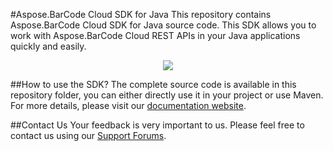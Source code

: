 #Aspose.BarCode Cloud SDK for Java
This repository contains Aspose.BarCode Cloud SDK for Java source code. This SDK allows you to work with Aspose.BarCode Cloud REST APIs in your Java applications quickly and easily. 

<p align="center">
  <a title="Download complete Aspose.BarCode for Cloud source code" href="https://github.com/asposebarcode/Aspose_BarCode_Cloud/archive/master.zip">
	<img src="https://raw.github.com/AsposeExamples/java-examples-dashboard/master/images/downloadZip-Button-Large.png" />
  </a>
</p>

##How to use the SDK?
The complete source code is available in this repository folder, you can either directly use it in your project or use Maven. For more details, please visit our [documentation website](http://www.aspose.com/docs/display/barcodecloud/Available+SDKs).

##Contact Us
Your feedback is very important to us. Please feel free to contact us using our [Support Forums](https://www.aspose.com/community/forums/).
